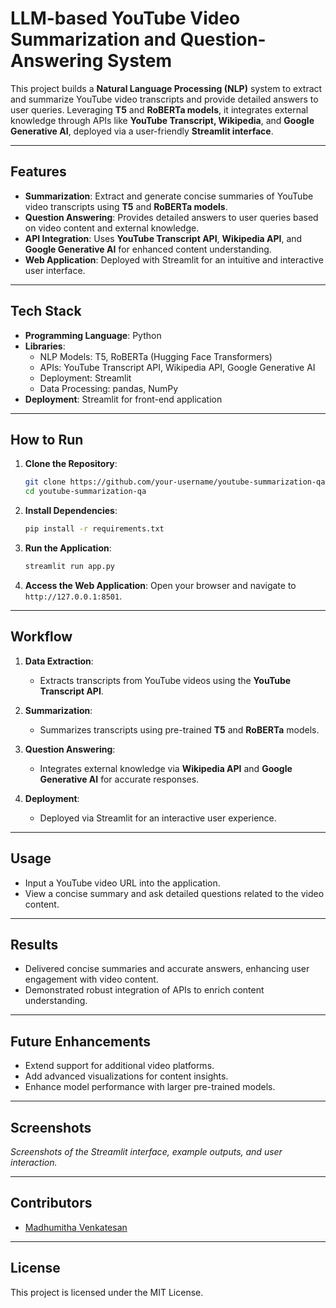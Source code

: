 # **LLM-based YouTube Video Summarization and Question-Answering System**

This project builds a **Natural Language Processing (NLP)** system to extract and summarize YouTube video transcripts and provide detailed answers to user queries. Leveraging **T5** and **RoBERTa models**, it integrates external knowledge through APIs like **YouTube Transcript, Wikipedia**, and **Google Generative AI**, deployed via a user-friendly **Streamlit interface**.

---

## **Features**
- **Summarization**: Extract and generate concise summaries of YouTube video transcripts using **T5** and **RoBERTa models**.
- **Question Answering**: Provides detailed answers to user queries based on video content and external knowledge.
- **API Integration**: Uses **YouTube Transcript API**, **Wikipedia API**, and **Google Generative AI** for enhanced content understanding.
- **Web Application**: Deployed with Streamlit for an intuitive and interactive user interface.

---

## **Tech Stack**
- **Programming Language**: Python
- **Libraries**: 
  - NLP Models: T5, RoBERTa (Hugging Face Transformers)
  - APIs: YouTube Transcript API, Wikipedia API, Google Generative AI
  - Deployment: Streamlit
  - Data Processing: pandas, NumPy
- **Deployment**: Streamlit for front-end application

---

## **How to Run**
1. **Clone the Repository**:
   ```bash
   git clone https://github.com/your-username/youtube-summarization-qa.git
   cd youtube-summarization-qa
   ```

2. **Install Dependencies**:
   ```bash
   pip install -r requirements.txt
   ```

3. **Run the Application**:
   ```bash
   streamlit run app.py
   ```

4. **Access the Web Application**:
   Open your browser and navigate to `http://127.0.0.1:8501`.

---

## **Workflow**
1. **Data Extraction**:
   - Extracts transcripts from YouTube videos using the **YouTube Transcript API**.
   
2. **Summarization**:
   - Summarizes transcripts using pre-trained **T5** and **RoBERTa** models.

3. **Question Answering**:
   - Integrates external knowledge via **Wikipedia API** and **Google Generative AI** for accurate responses.

4. **Deployment**:
   - Deployed via Streamlit for an interactive user experience.

---

## **Usage**
- Input a YouTube video URL into the application.
- View a concise summary and ask detailed questions related to the video content.

---

## **Results**
- Delivered concise summaries and accurate answers, enhancing user engagement with video content.
- Demonstrated robust integration of APIs to enrich content understanding.

---

## **Future Enhancements**
- Extend support for additional video platforms.
- Add advanced visualizations for content insights.
- Enhance model performance with larger pre-trained models.

---

## **Screenshots**
_Screenshots of the Streamlit interface, example outputs, and user interaction._

---

## **Contributors**
- [Madhumitha Venkatesan](https://github.com/vmadhuuu)

---

## **License**
This project is licensed under the MIT License.
